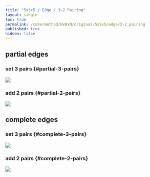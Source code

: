 ```yaml
---
title: "5x5x5 / Edge / 3-2 Pairing"
layout: single
toc: true
permalink: /cube/method/NxNxN/original/5x5x5/edge/3-2_pairing
published: true
hidden: false
---
```


<head>
  <base target="_blank">
  <style>
    img {
      max-width: 350px;
    }
  </style>
</head>



## partial edges

### set 3 pairs {#partial-3-pairs}

<a href="https://alpha.twizzle.net/edit/?puzzle=5x5x5&stickering=F2L&setup-alg=2U+2D+R+U+R%27+L%27+U%27+L+y+R+U%27+R%27+y+F%27+U+F+y2+R+U%27+R%27+U+L%27+U+L+2U+2D2+R%27+D+R+L+D%27+L%27+y2+D%27+F+D%27+F%27+L+D%27+L%27+2U+2D2+R%27+D+R+L+D+L%27+2U2+2D+y2+R%27+D+R+L+D%27+L%27+2U%27+2D2+R+U+R%27+L%27+U%27+L+y2+R+U%27+R%27+L%27+U2+L+y2&alg=u+L%27+U+L%0AD+F%27+R+F+R%27+y%0AR+U%27+R%27+y%0AD%27+R+F%27+R%27+F+u%27+y+y">
  <img src="https://user-images.githubusercontent.com/92285528/221590064-7a894f72-89b2-44a2-b93e-8545f6d5c2ee.png">
</a>

### add 2 pairs {#partial-2-pairs}

<a href="https://alpha.twizzle.net/edit/?puzzle=5x5x5&stickering=F2L&setup-alg=2U+2D+R+U+R%27+L%27+U%27+L+y+R+U%27+R%27+y+F%27+U+F+y2+R+U%27+R%27+U+L%27+U+L+2U+2D2+R%27+D+R+L+D%27+L%27+y2+D%27+F+D%27+F%27+L+D%27+L%27+2U+2D2+R%27+D+R+L+D+L%27+2U2+2D+y2+R%27+D+R+L+D%27+L%27+2U%27+2D2+R+U+R%27+L%27+U%27+L+y2+R+U%27+R%27+L%27+U2+L+y2+u+L%27+U+L+D+F%27+R+F+R%27+y+R+U%27+R%27+y+D%27+R+F%27+R%27+F+u%27+y+y&alg=L+U%27+L%27+F+R%27+F%27+R%0Au%27+L%27+U%27+L+F+R%27+F%27+R%0Au+D%27+R%27+D+R%0AB+L%27+B%27+L+U%27+R+U%27+R%27%0Au%27+D+F%27+R+F+R%27%0Au+D%27+L+D%27+L%27+L+U%27+L%27+F+R%27+F%27+R%0Au%27+L%27+U%27+L+F+R%27+F%27+R%0Au+L+U%27+L%27+R+U%27+R%27%0Au%27+R+U+R%27+F+R%27+F%27+R%0Au">
  <img src="https://user-images.githubusercontent.com/92285528/221597928-7aa8496a-41ec-46b6-9993-29a6b164f620.png">
</a>



## complete edges

### set 3 pairs {#complete-3-pairs}

<a href="https://alpha.twizzle.net/edit/?puzzle=5x5x5&stickering=F2L&setup-alg=2U+2D+R+U+R%27+L%27+U%27+L+y+R+U%27+R%27+y+F%27+U+F+y2+R+U%27+R%27+U+L%27+U+L+2U+2D2+R%27+D+R+L+D%27+L%27+y2+D%27+F+D%27+F%27+L+D%27+L%27+2U+2D2+R%27+D+R+L+D+L%27+2U2+2D+y2+R%27+D+R+L+D%27+L%27+2U%27+2D2+R+U+R%27+L%27+U%27+L+y2+R+U%27+R%27+L%27+U2+L+y2+u+L%27+U+L+D+F%27+R+F+R%27+y+R+U%27+R%27+y+D%27+R+F%27+R%27+F+u%27+y+y+L+U%27+L%27+F+R%27+F%27+R+u%27+L%27+U%27+L+F+R%27+F%27+R+u+D%27+R%27+D+R+B+L%27+B%27+L+U%27+R+U%27+R%27+u%27+D+F%27+R+F+R%27+u+D%27+L+D%27+L%27+L+U%27+L%27+F+R%27+F%27+R+u%27+L%27+U%27+L+F+R%27+F%27+R+u+L+U%27+L%27+R+U%27+R%27+u%27+R+U+R%27+F+R%27+F%27+R+u&alg=L%27+U+L+F+R%27+F%27+R+y+F+R%27+F%27+R+y+F+R%27+F%27+R+y+y%0Au+R%27+U+R+F+R%27+F%27+R%0Ay+R+U%27+R%27%0Ay+D+F%27+R+F+R%27%0Ay+R%27+D+R%0Ay+u%27+y">
  <img src="https://user-images.githubusercontent.com/92285528/221600814-ceacc30e-8fdd-47c0-8049-5718ffdfb588.png">
</a>

### add 2 pairs {#complete-2-pairs}

<a href="https://alpha.twizzle.net/edit/?puzzle=5x5x5&stickering=F2L&setup-alg=2U+2D+R+U+R%27+L%27+U%27+L+y+R+U%27+R%27+y+F%27+U+F+y2+R+U%27+R%27+U+L%27+U+L+2U+2D2+R%27+D+R+L+D%27+L%27+y2+D%27+F+D%27+F%27+L+D%27+L%27+2U+2D2+R%27+D+R+L+D+L%27+2U2+2D+y2+R%27+D+R+L+D%27+L%27+2U%27+2D2+R+U+R%27+L%27+U%27+L+y2+R+U%27+R%27+L%27+U2+L+y2+u+L%27+U+L+D+F%27+R+F+R%27+y+R+U%27+R%27+y+D%27+R+F%27+R%27+F+u%27+y+y+L+U%27+L%27+F+R%27+F%27+R+u%27+L%27+U%27+L+F+R%27+F%27+R+u+D%27+R%27+D+R+B+L%27+B%27+L+U%27+R+U%27+R%27+u%27+D+F%27+R+F+R%27+u+D%27+L+D%27+L%27+L+U%27+L%27+F+R%27+F%27+R+u%27+L%27+U%27+L+F+R%27+F%27+R+u+L+U%27+L%27+R+U%27+R%27+u%27+R+U+R%27+F+R%27+F%27+R+u%0AL%27+U+L+F+R%27+F%27+R+y+F+R%27+F%27+R+y+F+R%27+F%27+R+y+y+u+R%27+U+R+F+R%27+F%27+R+y+R+U%27+R%27+y+D+F%27+R+F+R%27+y+R%27+D+R+y+u%27+y&alg=R+U%27+R%27%0Au%27+D%27+R+F%27+R%27+F%0Au+D+R%27+D+R%0Au%27+L+F%27+L%27+F+R+U%27+R%27%0Au+y%27+R+U+R%27+F+R%27+F%27+R+U%27%0Au%27+R+U+R%27+F+R%27+F%27+R+u">
  <img src="https://user-images.githubusercontent.com/92285528/221606869-27fc1479-2206-408b-8173-2830793832b2.png">
</a>
